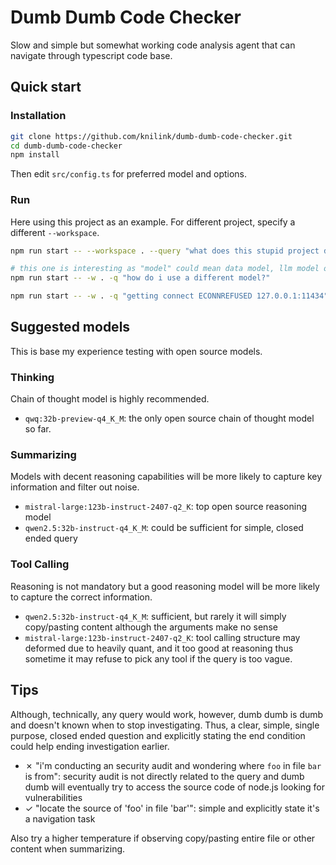 # Dumb Dumb Code Checker

Slow and simple but somewhat working code analysis agent that can navigate through typescript code base.

## Quick start
### Installation
```sh
git clone https://github.com/knilink/dumb-dumb-code-checker.git
cd dumb-dumb-code-checker
npm install
```

Then edit `src/config.ts` for preferred model and options.

### Run
Here using this project as an example. For different project, specify a different `--workspace`.
```sh
npm run start -- --workspace . --query "what does this stupid project do?" --max-iterations 16

# this one is interesting as "model" could mean data model, llm model or else
npm run start -- -w . -q "how do i use a different model?"

npm run start -- -w . -q "getting connect ECONNREFUSED 127.0.0.1:11434"
```

## Suggested models
This is base my experience testing with open source models.
### Thinking
Chain of thought model is highly recommended.
- `qwq:32b-preview-q4_K_M`: the only open source chain of thought model so far.

### Summarizing
Models with decent reasoning capabilities will be more likely to capture key information and filter out noise.
- `mistral-large:123b-instruct-2407-q2_K`: top open source reasoning model
- `qwen2.5:32b-instruct-q4_K_M`: could be sufficient for simple, closed ended query

### Tool Calling
Reasoning is not mandatory but a good reasoning model will be more likely to capture the correct information.
- `qwen2.5:32b-instruct-q4_K_M`: sufficient, but rarely it will simply copy/pasting content although the arguments make no sense
- `mistral-large:123b-instruct-2407-q2_K`: tool calling structure may deformed due to heavily quant, and it too good at reasoning thus sometime it may refuse to pick any tool if the query is too vague.

## Tips
Although, technically, any query would work, however, dumb dumb is dumb and doesn't known when to stop investigating.
Thus, a clear, simple, single purpose, closed ended question and explicitly stating the end condition could help ending investigation earlier.

- ✗ "i'm conducting an security audit and wondering where `foo` in file `bar` is from": security audit is not directly related to the query and dumb dumb will eventually try to access the source code of node.js looking for vulnerabilities
- ✓ "locate the source of 'foo' in file 'bar'": simple and explicitly state it's a navigation task

Also try a higher temperature if observing copy/pasting entire file or other content when summarizing.
